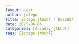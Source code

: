```yaml
---
layout: post
author: jotego
title: jotego.jtbubl - 0d22db4
date: 2025-06-06
categories: [Arcade, jtbubl]
tags: [jotego.jtbubl]
---
```


